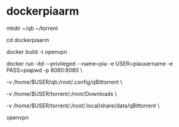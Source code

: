# dockerpiaarm

mkdir ~/qb ~/torrent

cd dockerpiaarm

docker build -t openvpn .


docker run -itd --privileged --name=pia -e USER=piausername -e PASS=piapwd -p 8080:8080 \

-v /home/$USER/qb:/root/.config/qBittorrent \

-v /home/$USER/torrent/:/root/Downloads \

-v /home/$USER/torrent/:/root/.local/share/data/qBittorrent \

openvpn
